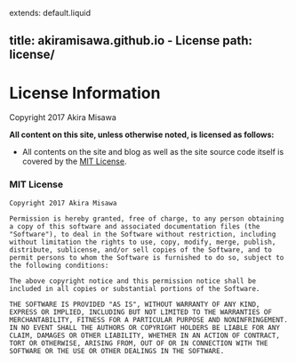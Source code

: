 extends: default.liquid

title: akiramisawa.github.io - License
path:  license/
---

# License Information

Copyright 2017 Akira Misawa

**All content on this site, unless otherwise noted, is licensed as follows:**

- All contents on the site and blog as well as the site source code itself is covered by the [MIT License](https://opensource.org/licenses/MIT).

### MIT License

```
Copyright 2017 Akira Misawa

Permission is hereby granted, free of charge, to any person obtaining a copy of this software and associated documentation files (the "Software"), to deal in the Software without restriction, including without limitation the rights to use, copy, modify, merge, publish, distribute, sublicense, and/or sell copies of the Software, and to permit persons to whom the Software is furnished to do so, subject to the following conditions:

The above copyright notice and this permission notice shall be included in all copies or substantial portions of the Software.

THE SOFTWARE IS PROVIDED "AS IS", WITHOUT WARRANTY OF ANY KIND, EXPRESS OR IMPLIED, INCLUDING BUT NOT LIMITED TO THE WARRANTIES OF MERCHANTABILITY, FITNESS FOR A PARTICULAR PURPOSE AND NONINFRINGEMENT. IN NO EVENT SHALL THE AUTHORS OR COPYRIGHT HOLDERS BE LIABLE FOR ANY CLAIM, DAMAGES OR OTHER LIABILITY, WHETHER IN AN ACTION OF CONTRACT, TORT OR OTHERWISE, ARISING FROM, OUT OF OR IN CONNECTION WITH THE SOFTWARE OR THE USE OR OTHER DEALINGS IN THE SOFTWARE.
```
